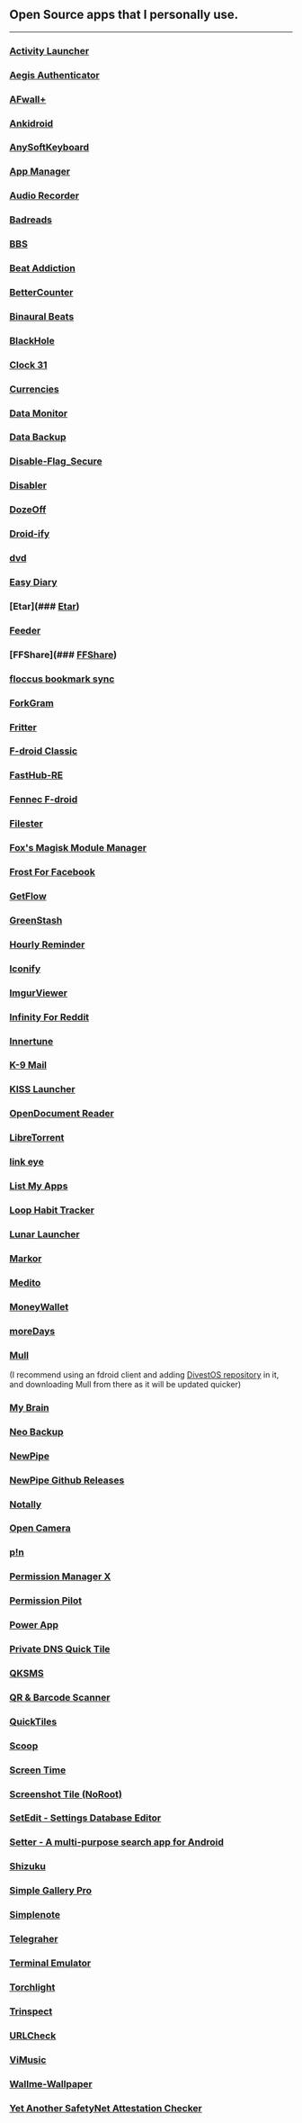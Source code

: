  ## Open Source apps that I personally use.
----
### [Activity Launcher](https://www.f-droid.org/packages/de.szalkowski.activitylauncher)


### [Aegis Authenticator](https://www.f-droid.org/packages/com.beemdevelopment.aegis/)


### [AFwall+](https://www.f-droid.org/packages/dev.ukanth.ufirewall/)


### [Ankidroid](https://www.f-droid.org/packages/com.ichi2.anki/)


### [AnySoftKeyboard](https://www.f-droid.org/packages/com.menny.android.anysoftkeyboard/)


### [App Manager](https://www.f-droid.org/packages/io.github.muntashirakon.AppManager/)


### [Audio Recorder](https://www.f-droid.org/packages/com.github.axet.audiorecorder/)


### [Badreads](https://www.f-droid.org/packages/com.timenotclocks.bookcase/)


### [BBS](https://www.f-droid.org/packages/com.asksven.betterbatterystats/)


### [Beat Addiction](https://apt.izzysoft.de/fdroid/index/apk/tj.beataddiction)


### [BetterCounter](https://www.f-droid.org/packages/org.kde.bettercounter/)


### [Binaural Beats](https://www.f-droid.org/packages/com.github.axet.binauralbeats/)


### [BlackHole](https://apt.izzysoft.de/fdroid/index/apk/com.shadow.blackhole)


### [Clock 31](https://apt.izzysoft.de/fdroid/index/apk/com.dosse.clock31)


### [Currencies](https://www.f-droid.org/packages/de.salomax.currencies/)


### [Data Monitor](https://www.f-droid.org/packages/com.drnoob.datamonitor/)


### [Data Backup](https://apt.izzysoft.de/fdroid/index/apk/com.xayah.databackup)


### [Disable-Flag_Secure](https://apt.izzysoft.de/fdroid/index/apk/com.varuns2002.disable_flag_secure)


### [Disabler](https://www.f-droid.org/packages/com.servoz.appsdisabler/)


### [DozeOff](https://apt.izzysoft.de/fdroid/index/apk/com.dosse.dozeoff)


### [Droid-ify](https://android.izzysoft.de/repo/apk/com.looker.droidify)


### [dvd](https://www.f-droid.org/packages/org.yausername.dvd/)


### [Easy Diary](https://www.f-droid.org/packages/me.blog.korn123.easydiary/)


### [Etar](### [Etar](https://www.f-droid.org/packages/ws.xsoh.etar/))


### [Feeder](https://www.f-droid.org/packages/com.nononsenseapps.feeder/)


### [FFShare](### [FFShare](https://www.f-droid.org/packages/com.caydey.ffshare/))


### [floccus bookmark sync](https://www.f-droid.org/packages/org.handmadeideas.floccus/)


### [ForkGram](https://www.f-droid.org/packages/org.forkgram.messenger/)


### [Fritter](https://www.f-droid.org/packages/com.jonjomckay.fritter/)


### [F-droid Classic](https://www.f-droid.org/packages/eu.bubu1.fdroidclassic/)


### [FastHub-RE](https://android.izzysoft.de/repo/apk/com.fastaccess.github.revival)


### [Fennec F-droid](https://www.f-droid.org/packages/org.mozilla.fennec_fdroid/)


### [Filester](https://www.f-droid.org/packages/com.rouzbehzarei.filester/)


### [Fox's Magisk Module Manager](https://android.izzysoft.de/repo/apk//com.fox2code.mmm)


### [Frost For Facebook](https://www.f-droid.org/packages/com.pitchedapps.frost/)


### [GetFlow](https://www.f-droid.org/packages/org.wentura.getflow/)


### [GreenStash](https://www.f-droid.org/packages/com.starry.greenstash/)


### [Hourly Reminder](https://www.f-droid.org/packages/com.github.axet.hourlyreminder/)


### [Iconify](https://apt.izzysoft.de/fdroid/index/apk/com.drdisagree.iconify)


### [ImgurViewer](https://www.f-droid.org/packages/com.ensoft.imgurviewer/)


### [Infinity For Reddit](https://www.f-droid.org/packages/ml.docilealligator.infinityforreddit/)


### [Innertune](https://apt.izzysoft.de/fdroid/index/apk/com.zionhuang.music)


### [K-9 Mail](https://www.f-droid.org/packages/com.fsck.k9/)


### [KISS Launcher](https://www.f-droid.org/packages/fr.neamar.kiss/)


### [OpenDocument Reader](https://www.f-droid.org/packages/at.tomtasche.reader/)


### [LibreTorrent](https://www.f-droid.org/packages/org.proninyaroslav.libretorrent/)


### [link eye](https://www.f-droid.org/packages/kuesji.link_eye.fdroid/)


### [List My Apps](https://www.f-droid.org/packages/de.onyxbits.listmyapps/)


### [Loop Habit Tracker](https://www.f-droid.org/packages/org.isoron.uhabits/)


### [Lunar Launcher](https://www.f-droid.org/packages/rasel.lunar.launcher/)


### [Markor](https://www.f-droid.org/packages/net.gsantner.markor/)


### [Medito](https://android.izzysoft.de/repo/apk//meditofoundation.medito)


### [MoneyWallet](https://www.f-droid.org/packages/com.oriondev.moneywallet/)


### [moreDays](https://www.f-droid.org/packages/de.wuapps.moredays/)


### [Mull](https://f-droid.org/en/packages/us.spotco.fennec_dos/)
(I recommend using an fdroid client and adding [DivestOS repository](https://divestos.org/fdroid/official/?fingerprint=E4BE8D6ABFA4D9D4FEEF03CDDA7FF62A73FD64B75566F6DD4E5E577550BE8467) in it, and downloading Mull from there as it will be updated quicker)


### [My Brain](https://www.f-droid.org/packages/com.mhss.app.mybrain/)


### [Neo Backup](https://apt.izzysoft.de/fdroid/index/apk/com.machiav3lli.backup)


### [NewPipe](https://f-droid.org/packages/org.schabi.newpipe/)

### [NewPipe Github Releases](https://github.com/TeamNewPipe/NewPipe/releases)


### [Notally](https://www.f-droid.org/packages/com.omgodse.notally/)


### [Open Camera](https://www.f-droid.org/packages/net.sourceforge.opencamera/)


### [p!n](https://www.f-droid.org/packages/de.nproth.pin/)


### [Permission Manager X](https://www.f-droid.org/packages/com.mirfatif.permissionmanagerx/)


### [Permission Pilot](https://apt.izzysoft.de/fdroid/index/apk/eu.darken.myperm)


### [Power App](https://www.f-droid.org/packages/io.github.domi04151309.powerapp/)


### [Private DNS Quick Tile](https://www.f-droid.org/packages/com.jpwolfso.privdnsqt/)


### [QKSMS](https://www.f-droid.org/packages/com.moez.QKSMS/)


### [QR & Barcode Scanner](https://www.f-droid.org/packages/com.example.barcodescanner/)


### [QuickTiles](https://www.f-droid.org/packages/com.asdoi.quicktiles/)


### [Scoop](https://www.f-droid.org/packages/taco.scoop/)


### [Screen Time](https://www.f-droid.org/packages/de.markusfisch.android.screentime/)


### [Screenshot Tile (NoRoot)](https://www.f-droid.org/packages/com.github.cvzi.screenshottile/)


### [SetEdit - Settings Database Editor](https://www.f-droid.org/packages/io.github.muntashirakon.setedit/)


### [Setter - A multi-purpose search app for Android ](https://www.f-droid.org/packages/site.leos.setter/)


### [Shizuku](https://android.izzysoft.de/repo/apk//moe.shizuku.privileged.api)


### [Simple Gallery Pro](https://www.f-droid.org/packages/com.simplemobiletools.gallery.pro/)


### [Simplenote](https://android.izzysoft.de/repo/apk//com.automattic.simplenote)


### [Telegraher](https://github.com/nikitasius/Telegraher/)


### [Terminal Emulator](https://www.f-droid.org/packages/com.termoneplus/)


### [Torchlight](https://www.f-droid.org/packages/com.fake.android.torchlight/)


### [Trinspect](https://android.izzysoft.de/repo/apk/io.github.celestialphineas.sanxing)


### [URLCheck](https://www.f-droid.org/packages/com.trianguloy.urlchecker/)


### [ViMusic](https://www.f-droid.org/packages/it.vfsfitvnm.vimusic/)


### [Wallme-Wallpaper](https://www.f-droid.org/packages/com.alaory.wallmewallpaper/)


### [Yet Another SafetyNet Attestation Checker](https://apt.izzysoft.de/fdroid/index/apk/rikka.safetynetchecker)



